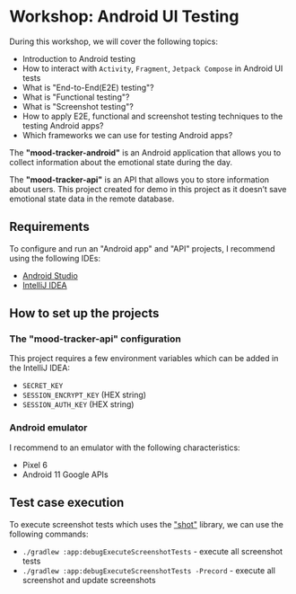 # Workshop: Android UI Testing

During this workshop, we will cover the following topics:
- Introduction to Android testing
- How to interact with `Activity`, `Fragment`, `Jetpack Compose` in Android UI tests
- What is "End-to-End(E2E) testing"?
- What is "Functional testing"?
- What is "Screenshot testing"?
- How to apply E2E, functional and screenshot testing techniques to the testing Android apps?
- Which frameworks we can use for testing Android apps?

The **"mood-tracker-android"** is an Android application that allows you to collect information about the emotional state during the day.

The **"mood-tracker-api"** is an API that allows you to store information about users. This project created for demo in this project as it doesn’t save emotional state data in the remote database.
 
## Requirements

To configure and run an "Android app" and "API" projects, I recommend using the following IDEs:
- [Android Studio](https://developer.android.com/studio)
- [IntelliJ IDEA](https://www.jetbrains.com/idea/download/)

## How to set up the projects

### The "mood-tracker-api" configuration

This project requires a few environment variables which can be added in the IntelliJ IDEA:
- `SECRET_KEY`
- `SESSION_ENCRYPT_KEY` (HEX string)
- `SESSION_AUTH_KEY` (HEX string)

### Android emulator

I recommend to an emulator with the following characteristics: 
- Pixel 6
- Android 11 Google APIs

## Test case execution

To execute screenshot tests which uses the ["shot"](https://github.com/pedrovgs/Shot) library, we can use the following commands:
- `./gradlew :app:debugExecuteScreenshotTests` - execute all screenshot tests
- `./gradlew :app:debugExecuteScreenshotTests -Precord` - execute all screenshot and update screenshots

